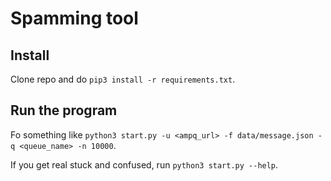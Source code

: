 # Spamming tool

## Install

Clone repo and do `pip3 install -r requirements.txt`.

## Run the program

Fo something like `python3 start.py -u <ampq_url> -f data/message.json -q <queue_name> -n 10000`.

If you get real stuck and confused, run `python3 start.py --help`.